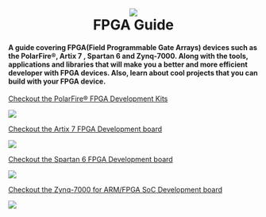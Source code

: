 <h1 align="center">
 <img src="https://user-images.githubusercontent.com/45159366/104069966-ab060f00-51ba-11eb-8295-d3479b485c86.png">
  <br />
  FPGA Guide
</h1>

#### A guide covering FPGA(Field Programmable Gate Arrays) devices such as the PolarFire®, Artix 7 , Spartan 6  and Zynq-7000. Along with the tools, applications and libraries that will make you a better and more efficient developer with FPGA devices. Also, learn about cool projects that you can build with your FPGA device.



[Checkout the PolarFire® FPGA Development Kits](https://www.microsemi.com/product-directory/dev-kits-solutions/3864-polarfire-kits)

<img src="https://user-images.githubusercontent.com/45159366/104068349-97a67400-51b9-11eb-82b5-d06f804400ee.png">


[Checkout the Artix 7 FPGA Development board](https://store.digilentinc.com/basys-3-artix-7-fpga-trainer-board-recommended-for-introductory-users/)

<img src="https://user-images.githubusercontent.com/45159366/104068359-9d03be80-51b9-11eb-9bd2-0045e8f45eb9.png">


[Checkout the Spartan 6 FPGA Development board](https://store.digilentinc.com/anvyl-spartan-6-fpga-trainer-board/)

<img src="https://user-images.githubusercontent.com/45159366/104068361-9e34eb80-51b9-11eb-9c68-0b59c5a107e1.png">



[Checkout the Zynq-7000 for ARM/FPGA SoC Development board](https://store.digilentinc.com/cora-z7-zynq-7000-single-core-and-dual-core-options-for-arm-fpga-soc-development/)

<img src="https://user-images.githubusercontent.com/45159366/104068367-a12fdc00-51b9-11eb-966a-08a0868fcfb7.png">
